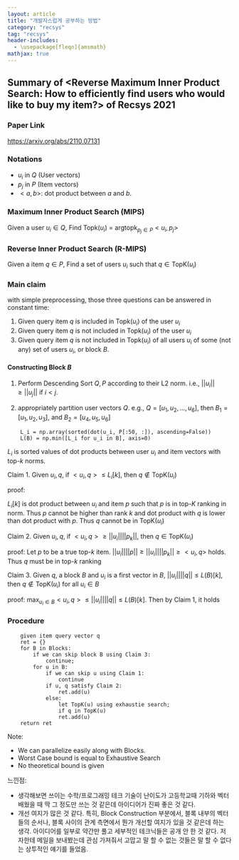 ```yaml
---
layout: article
title: "개발자스럽게 공부하는 방법"
category: "recsys"
tag: "recsys"
header-includes:
  - \usepackage[fleqn]{amsmath}
mathjax: true
---
```



## Summary of <Reverse Maximum Inner Product Search: How to efficiently find users who would like to buy my item?> of Recsys 2021

### Paper Link
https://arxiv.org/abs/2110.07131


### Notations
- $u_i$ in $Q$ (User vectors)
- $p_j$ in $P$ (Item vectors)
- $<a, b>$: dot product between $a$ and $b$.

### Maximum Inner Product Search (MIPS)
Given a user $u_i \in Q$,
Find $\text{Topk}(u_i)$ = $\text{argtopk}_{p_j \in P} <u_i, p_j>$

### Reverse Inner Product Search (R-MIPS)
Given a item $q \in P$,
Find a set of users $u_i$ such that $q \in \text{TopK}(u_i)$


### Main claim

with simple preprocessing, those three questions can be answered in constant time:

1. Given query item $q$ is included in $\text{Topk}(u_i)$ of the user $u_i$
2. Given query item $q$ is not included in $\text{Topk}(u_i)$ of the user $u_i$
3. Given query item $q$ is not included in $\text{Topk}(u_i)$ of all users $u_i$ of some (not any) set of users $u_i$, or block $B$.


#### Constructing Block $B$
1. Perform Descending Sort  $Q, P$ according to their L2 norm.
i.e., $||u_i|| \geq ||u_j||$ if $i < j$.

2. appropriately partition user vectors $Q$.
e.g., $Q = [u_1, u_2, ...,u_6]$, then $B_1 = [u_1,u_2, u_3]$, and $B_2 = [u_4, u_5, u_6]$

```
	L_i = np.array(sorted(dot(u_i, P[:50, :]), ascending=False))
	L(B) = np.min([L_i for u_i in B], axis=0)
```

$L_i$ is sorted values of dot products between user $u_i$ and item vectors with top-$k$ norms.

Claim 1. Given $u_i, q$,
if $<u_i, q> \leq L_i[k]$,  then $q \notin \text{TopK}(u_i)$

proof:

$L_i[k]$ is dot product between $u_i$ and item $p$ such that $p$ is in top-$K$ ranking in norm. Thus $p$ cannot be higher than rank $k$ and dot product with $q$ is lower than dot product with $p$. Thus $q$ cannot be in $\text{TopK}(u_i)$

Claim 2. Given $u_i, q$,
if $<u_i, q> \geq ||u_i|| || p_k||$,  then $q \in \text{TopK}(u_i)$

proof:
Let $p$ to be a true top-$k$ item. $||u_i|| || p|| \geq ||u_i|| || p_k|| \geq <u_i, q>$ holds. Thus $q$ must be in top-$k$ ranking

Claim 3. Given $q$, a block $B$ and $u_i$ is a first vector in $B$,
$||u_i|| ||q|| \leq L(B)[k]$, then $q \notin \text{TopK}(u_i)$ for all $u_i \in B$

proof:
$\max_{u_i \in B}  <u_i, q> \leq ||u_i|| ||q|| \leq L(B)[k]$. Then by Claim 1, it holds


### Procedure
```
	given item query vector q
	ret = {}
	for B in Blocks:
		if we can skip block B using Claim 3:
			continue;
		for u in B:
			if we can skip u using Claim 1:
				continue
			if u, q satisfy Claim 2:
				ret.add(u)
			else:
				let TopK(u) using exhaustie search;
				if q in TopK(u)
				ret.add(u)
	return ret
```

Note:
- We can parallelize easily along with Blocks.
- Worst Case bound is equal to Exhaustive Search
- No theoretical bound is given


느낀점:
- 생각해보면 쓰이는 수학/프로그래밍 테크 기술이 난이도가 고등학교때 기하와 벡터 배웠을 때 딱 그 정도만 쓰는 것 같은데 아이디어가 진짜 좋은 것 같다.
- 개선 여지가 많은 것 같다. 특히, Block Construction 부분에서, 블록 내부의 벡터들의 순서나, 블록 사이의 관계 측면에서 뭔가 개선할 여지가 있을 것 같은데 하는 생각. 아이디어를 일부로 약간만 풀고 세부적인 테크닉들은 공개 안 한 것 같다. 저자한테 메일을 보내봤는데 관심 가져줘서 고맙고 말 할 수 없는 것들은 말 할 수 없다는 상투적인 얘기를 들었음.
